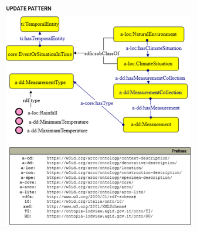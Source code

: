 **UPDATE PATTERN**


![ClimateSituation pattern graph](https://github.com/ICCD-MiBACT/ArCo/blob/DEV-1.3.0/ArCo-release/test/2.0/ClimateSituation/ClimateSituation-Pattern.drawio.png?raw=true)
